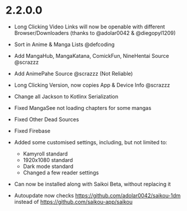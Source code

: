 # 2.2.0.0

- Long Clicking Video Links will now be openable with different Browser/Downloaders (thanks to @adolar0042 & @diegopyl1209)
- Sort in Anime & Manga Lists @defcoding
- Add MangaHub, MangaKatana, ComickFun, NineHentai Source @scrazzz
- Add AnimePahe Source @scrazzz (Not Reliable)
- Long Clicking Version, now copies App & Device Info @scrazzz
- Change all Jackson to Kotlinx Serialization
- Fixed MangaSee not loading chapters for some mangas
- Fixed Other Dead Sources
- Fixed Firebase


- Added some customised settings, including, but not limited to:
  - Kamyroll standard
  - 1920x1080 standard
  - Dark mode standard
  - Changed a few reader settings
- Can now be installed along with Saikoi Beta, without replacing it
- Autoupdate now checks https://github.com/adolar0042/saikou-1dm instead of https://github.com/saikou-app/saikou
